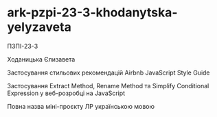 # ark-pzpi-23-3-khodanytska-yelyzaveta

ПЗПІ-23-3

Ходаницька Єлизавета

Застосування стильових рекомендацій Airbnb JavaScript Style Guide

Застосування Extract Method, Rename Method та Simplify Conditional Expression у веб-розробці на JavaScript

Повна назва міні-проєкту ЛР українською мовою
